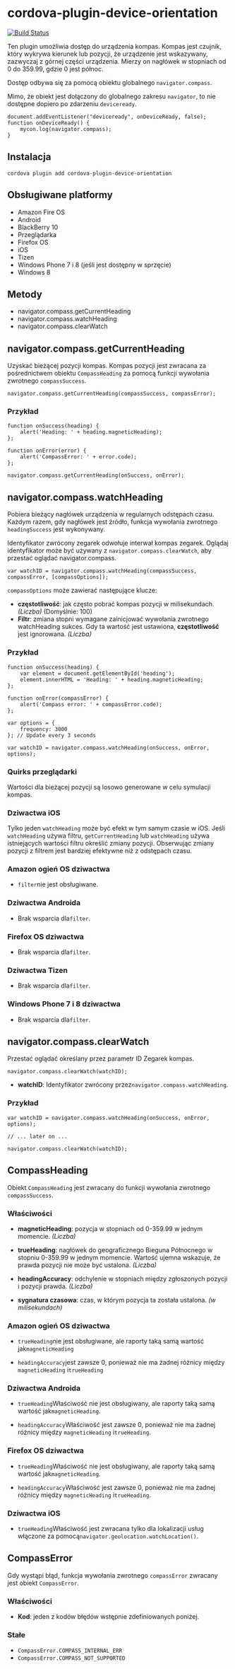 <!---
# license: Licensed to the Apache Software Foundation (ASF) under one
#         or more contributor license agreements.  See the NOTICE file
#         distributed with this work for additional information
#         regarding copyright ownership.  The ASF licenses this file
#         to you under the Apache License, Version 2.0 (the
#         "License"); you may not use this file except in compliance
#         with the License.  You may obtain a copy of the License at
#
#           http://www.apache.org/licenses/LICENSE-2.0
#
#         Unless required by applicable law or agreed to in writing,
#         software distributed under the License is distributed on an
#         "AS IS" BASIS, WITHOUT WARRANTIES OR CONDITIONS OF ANY
#         KIND, either express or implied.  See the License for the
#         specific language governing permissions and limitations
#         under the License.
-->

# cordova-plugin-device-orientation

[![Build Status](https://travis-ci.org/apache/cordova-plugin-device-orientation.svg)](https://travis-ci.org/apache/cordova-plugin-device-orientation)

Ten plugin umożliwia dostęp do urządzenia kompas. Kompas jest czujnik, który wykrywa kierunek lub pozycji, że urządzenie jest wskazywany, zazwyczaj z górnej części urządzenia. Mierzy on nagłówek w stopniach od 0 do 359.99, gdzie 0 jest północ.

Dostęp odbywa się za pomocą obiektu globalnego `navigator.compass`.

Mimo, że obiekt jest dołączony do globalnego zakresu `navigator`, to nie dostępne dopiero po zdarzeniu `deviceready`.

    document.addEventListener("deviceready", onDeviceReady, false);
    function onDeviceReady() {
        mycon.log(navigator.compass);
    }
    

## Instalacja

    cordova plugin add cordova-plugin-device-orientation
    

## Obsługiwane platformy

  * Amazon Fire OS
  * Android
  * BlackBerry 10
  * Przeglądarka
  * Firefox OS
  * iOS
  * Tizen
  * Windows Phone 7 i 8 (jeśli jest dostępny w sprzęcie)
  * Windows 8

## Metody

  * navigator.compass.getCurrentHeading
  * navigator.compass.watchHeading
  * navigator.compass.clearWatch

## navigator.compass.getCurrentHeading

Uzyskać bieżącej pozycji kompas. Kompas pozycji jest zwracana za pośrednictwem obiektu `CompassHeading` za pomocą funkcji wywołania zwrotnego `compassSuccess`.

    navigator.compass.getCurrentHeading(compassSuccess, compassError);
    

### Przykład

    function onSuccess(heading) {
        alert('Heading: ' + heading.magneticHeading);
    };
    
    function onError(error) {
        alert('CompassError: ' + error.code);
    };
    
    navigator.compass.getCurrentHeading(onSuccess, onError);
    

## navigator.compass.watchHeading

Pobiera bieżący nagłówek urządzenia w regularnych odstępach czasu. Każdym razem, gdy nagłówek jest źródło, funkcja wywołania zwrotnego `headingSuccess` jest wykonywany.

Identyfikator zwrócony zegarek odwołuje interwał kompas zegarek. Oglądaj identyfikator może być używany z `navigator.compass.clearWatch`, aby przestać oglądać navigator.compass.

    var watchID = navigator.compass.watchHeading(compassSuccess, compassError, [compassOptions]);
    

`compassOptions` może zawierać następujące klucze:

  * **częstotliwość**: jak często pobrać kompas pozycji w milisekundach. *(Liczba)* (Domyślnie: 100)
  * **Filtr**: zmiana stopni wymagane zainicjować wywołania zwrotnego watchHeading sukces. Gdy ta wartość jest ustawiona, **częstotliwość** jest ignorowana. *(Liczba)*

### Przykład

    function onSuccess(heading) {
        var element = document.getElementById('heading');
        element.innerHTML = 'Heading: ' + heading.magneticHeading;
    };
    
    function onError(compassError) {
        alert('Compass error: ' + compassError.code);
    };
    
    var options = {
        frequency: 3000
    }; // Update every 3 seconds
    
    var watchID = navigator.compass.watchHeading(onSuccess, onError, options);
    

### Quirks przeglądarki

Wartości dla bieżącej pozycji są losowo generowane w celu symulacji kompas.

### Dziwactwa iOS

Tylko jeden `watchHeading` może być efekt w tym samym czasie w iOS. Jeśli `watchHeading` używa filtru, `getCurrentHeading` lub `watchHeading` używa istniejących wartości filtru określić zmiany pozycji. Obserwując zmiany pozycji z filtrem jest bardziej efektywne niż z odstępach czasu.

### Amazon ogień OS dziwactwa

  * `filter`nie jest obsługiwane.

### Dziwactwa Androida

  * Brak wsparcia dla`filter`.

### Firefox OS dziwactwa

  * Brak wsparcia dla`filter`.

### Dziwactwa Tizen

  * Brak wsparcia dla`filter`.

### Windows Phone 7 i 8 dziwactwa

  * Brak wsparcia dla`filter`.

## navigator.compass.clearWatch

Przestać oglądać określany przez parametr ID Zegarek kompas.

    navigator.compass.clearWatch(watchID);
    

  * **watchID**: Identyfikator zwrócony przez`navigator.compass.watchHeading`.

### Przykład

    var watchID = navigator.compass.watchHeading(onSuccess, onError, options);
    
    // ... later on ...
    
    navigator.compass.clearWatch(watchID);
    

## CompassHeading

Obiekt `CompassHeading` jest zwracany do funkcji wywołania zwrotnego `compassSuccess`.

### Właściwości

  * **magneticHeading**: pozycja w stopniach od 0-359.99 w jednym momencie. *(Liczba)*

  * **trueHeading**: nagłówek do geograficznego Bieguna Północnego w stopniu 0-359.99 w jednym momencie. Wartość ujemna wskazuje, że prawda pozycji nie może być ustalona. *(Liczba)*

  * **headingAccuracy**: odchylenie w stopniach między zgłoszonych pozycji i pozycji prawda. *(Liczba)*

  * **sygnatura czasowa**: czas, w którym pozycja ta została ustalona. *(w milisekundach)*

### Amazon ogień OS dziwactwa

  * `trueHeading`nie jest obsługiwane, ale raporty taką samą wartość jak`magneticHeading`

  * `headingAccuracy`jest zawsze 0, ponieważ nie ma żadnej różnicy między `magneticHeading` i`trueHeading`

### Dziwactwa Androida

  * `trueHeading`Właściwość nie jest obsługiwany, ale raporty taką samą wartość jak`magneticHeading`.

  * `headingAccuracy`Właściwość jest zawsze 0, ponieważ nie ma żadnej różnicy między `magneticHeading` i`trueHeading`.

### Firefox OS dziwactwa

  * `trueHeading`Właściwość nie jest obsługiwany, ale raporty taką samą wartość jak`magneticHeading`.

  * `headingAccuracy`Właściwość jest zawsze 0, ponieważ nie ma żadnej różnicy między `magneticHeading` i`trueHeading`.

### Dziwactwa iOS

  * `trueHeading`Właściwość jest zwracana tylko dla lokalizacji usług włączone za pomocą`navigator.geolocation.watchLocation()`.

## CompassError

Gdy wystąpi błąd, funkcja wywołania zwrotnego `compassError` zwracany jest obiekt `CompassError`.

### Właściwości

  * **Kod**: jeden z kodów błędów wstępnie zdefiniowanych poniżej.

### Stałe

  * `CompassError.COMPASS_INTERNAL_ERR`
  * `CompassError.COMPASS_NOT_SUPPORTED`